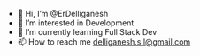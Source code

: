 - 👋 Hi, I’m @ErDelliganesh
- 👀 I’m interested in Development
- 🌱 I’m currently learning Full Stack Dev
- 📫 How to reach me delliganesh.s.l@gmail.com

<!---
ErDelliganesh/ErDelliganesh is a ✨ special ✨ repository because its `README.md` (this file) appears on your GitHub profile.
You can click the Preview link to take a look at your changes.
--->
